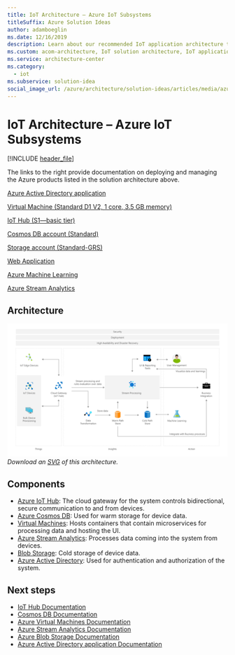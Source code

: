 ```yaml
---
title: IoT Architecture – Azure IoT Subsystems
titleSuffix: Azure Solution Ideas
author: adamboeglin
ms.date: 12/16/2019
description: Learn about our recommended IoT application architecture that supports hybrid cloud and edge computing. A flowchart details how the subsystems function within the IoT application.
ms.custom: acom-architecture, IoT solution architecture, IoT application architecture, subsystem architecture, iot-architecture, 'https://azure.microsoft.com/solutions/architecture/azure-iot-subsystems/'
ms.service: architecture-center
ms.category:
  - iot
ms.subservice: solution-idea
social_image_url: /azure/architecture/solution-ideas/articles/media/azure-iot-subsystems.png
---
```


# IoT Architecture – Azure IoT Subsystems

[!INCLUDE [header_file](../../../includes/sol-idea-header.md)]

The links to the right provide documentation on deploying and managing the Azure products listed in the solution architecture above.

[Azure Active Directory application](https://azure.microsoft.com/services/active-directory)

[Virtual Machine (Standard D1 V2, 1 core, 3.5 GB memory)](https://azure.microsoft.com/services/virtual-machines)

[IoT Hub (S1—basic tier)](https://azure.microsoft.com/services/iot-hub)

[Cosmos DB account (Standard)](https://azure.microsoft.com/services/cosmos-db)

[Storage account (Standard-GRS)](https://azure.microsoft.com/services/storage)

[Web Application](https://azure.microsoft.com/services/app-service)

[Azure Machine Learning](https://azure.microsoft.com/services/machine-learning)

[Azure Stream Analytics](https://azure.microsoft.com/services/stream-analytics)

## Architecture

![Architecture Diagram](../media/azure-iot-subsystems.png)
*Download an [SVG](../media/azure-iot-subsystems.svg) of this architecture.*

## Components

* [Azure IoT Hub](https://azure.microsoft.com/services/iot-hub): The cloud gateway for the system controls bidirectional, secure communication to and from devices.
* [Azure Cosmos DB](https://azure.microsoft.com/services/cosmos-db): Used for warm storage for device data.
* [Virtual Machines](https://azure.microsoft.com/services/virtual-machines): Hosts containers that contain microservices for processing data and hosting the UI.
* [Azure Stream Analytics](https://azure.microsoft.com/services/stream-analytics): Processes data coming into the system from devices.
* [Blob Storage](https://azure.microsoft.com/services/storage/blobs): Cold storage of device data.
* [Azure Active Directory](https://azure.microsoft.com/services/active-directory): Used for authentication and authorization of the system.

## Next steps

* [IoT Hub Documentation](https://docs.microsoft.com/azure/iot-hub)
* [Cosmos DB Documentation](https://docs.microsoft.com/azure/cosmos-db)
* [Azure Virtual Machines Documentation](https://docs.microsoft.com/azure/virtual-machines)
* [Azure Stream Analytics Documentation](https://docs.microsoft.com/azure/stream-analytics)
* [Azure Blob Storage Documentation](https://docs.microsoft.com/azure/storage)
* [Azure Active Directory application Documentation](https://docs.microsoft.com/azure/active-directory)

